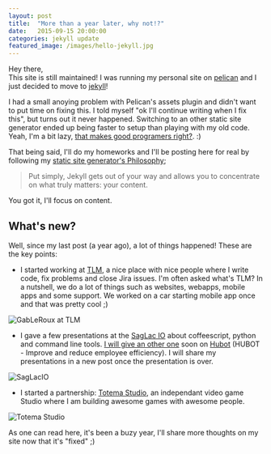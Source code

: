 ```yaml
---
layout: post
title:  "More than a year later, why not!?"
date:   2015-09-15 20:00:00
categories: jekyll update
featured_image: /images/hello-jekyll.jpg
---
```


Hey there,  
This site is still maintained! I was running my personal site on [pelican][pelican] and I just decided to move to [jekyll][Jekyll]!

<!-- more -->

I had a small anoying problem with Pelican's assets plugin and didn't want to put time on fixing this. I told myself "ok I'll continue writing when I fix this", but turns out it never happened. Switching to an other static site generator ended up being faster to setup than playing with my old code. Yeah, I'm a bit lazy, [that makes good programers right?][bill-gates-quote]. :)

That being said, I'll do my homeworks and I'll be posting here for real by following my [static site generator's Philosophy][staticgen-jekyll];

> Put simply, Jekyll gets out of your way and allows you to concentrate on what truly matters: your content.

You got it, I'll focus on content.

## What's new?

Well, since my last post (a year ago), a lot of things happened! These are the key points:

 * I started working at [TLM][tlm], a nice place with nice people where I write code, fix problems and close Jira issues. I'm often asked what's TLM? In a nutshell, we do a lot of things such as websites, webapps, mobile apps and some support. We worked on a car starting mobile app once and that was pretty cool ;)

 ![GabLeRoux at TLM](/images/me-at-tlm.jpg)
 
 * I gave a few presentations at the [SagLac IO][saglacio] about coffeescript, python and command line tools. [I will give an other one][saglacio-facebook-event] soon on [Hubot][hubot] (HUBOT - Improve and reduce employee efficiency). I will share my presentations in a new post once the presentation is over.

 ![SagLacIO](/images/saglacio.jpg)
 
 * I started a partnership: [Totema Studio][totemastudio], an independant video game Studio where I am building awesome games with awesome people.

 ![Totema Studio](/images/TotemaStudio.jpg)

As one can read here, it's been a buzy year, I'll share more thoughts on my site now that it's "fixed" ;)

[tlm]: http://solutionstlm.com/
[pelican]: http://blog.getpelican.com/
[jekyll]: http://jekyllrb.com
[bill-gates-quote]: http://www.goodreads.com/quotes/568877-i-choose-a-lazy-person-to-do-a-hard-job
[staticgen-jekyll]: https://www.staticgen.com/jekyll
[saglacio]: http://saglac.io/
[saglacio-facebook-event]: https://www.facebook.com/events/1470133096623433/
[hubot]: https://hubot.github.com/
[totemastudio]: http://totemastudio.com/